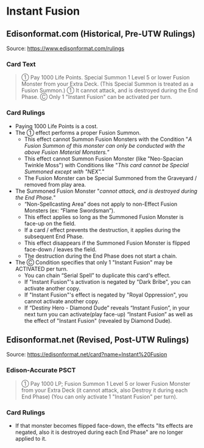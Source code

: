 # Instant Fusion

## Edisonformat.com (Historical, Pre-UTW Rulings)

Source: https://www.edisonformat.com/rulings

### Card Text

> ① Pay 1000 Life Points. Special Summon 1 Level 5 or lower Fusion Monster from your Extra Deck. (This Special Summon is treated as a Fusion Summon.) ① It cannot attack, and is destroyed during the End Phase. Ⓒ Only 1 "Instant Fusion" can be activated per turn.

### Card Rulings

*   Paying 1000 Life Points is a cost.
*   The ① effect performs a proper Fusion Summon.
    *   This effect cannot Summon Fusion Monsters with the Condition "_A Fusion Summon of this monster can only be conducted with the above Fusion Material Monsters._”
    *   This effect cannot Summon Fusion Monster (like "Neo-Spacian Twinkle Moss") with Conditions like "_This card cannot be Special Summoned except with "NEX"._"
    *   The Fusion Monster can be Special Summoned from the Graveyard / removed from play area.
*   The Summoned Fusion Monster "_cannot attack, and is destroyed during the End Phase._"
    *   “Non-Spellcasting Area” does not apply to non-Effect Fusion Monsters (ex: “Flame Swordsman”).
    *   This effect applies so long as the Summoned Fusion Monster is face-up on the field.
    *   If a card / effect prevents the destruction, it applies during the subsequent End Phase.
    *   This effect disappears if the Summoned Fusion Monster is flipped face-down / leaves the field.
    *   The destruction during the End Phase does not start a chain.
*   The Ⓒ Condition specifies that only 1 "Instant Fusion" may be ACTIVATED per turn.
    *   You can chain “Serial Spell” to duplicate this card's effect.
    *   If "Instant Fusion"'s activation is negated by "Dark Bribe", you can activate another copy.
    *   If "Instant Fusion"'s effect is negated by "Royal Oppression", you cannot activate another copy.
    *   If “Destiny Hero - Diamond Dude” reveals “Instant Fusion”, in your next turn you can activate(play face-up) “Instant Fusion” as well as the effect of "Instant Fusion" (revealed by Diamond Dude).

## Edisonformat.net (Revised, Post-UTW Rulings)

Source: https://edisonformat.net/card?name=Instant%20Fusion

### Edison-Accurate PSCT

> ① Pay 1000 LP; Fusion Summon 1 Level 5 or lower Fusion Monster from your Extra Deck (it cannot attack, also Destroy it during each End Phase)
> (You can only activate 1 "Instant Fusion" per turn).

### Card Rulings

*   If that monster becomes flipped face-down, the effects "Its effects are negated, also it is destroyed during each End Phase" are no longer applied to it.
            